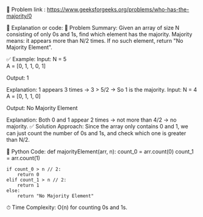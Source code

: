 🔗 Problem link : https://www.geeksforgeeks.org/problems/who-has-the-majority/0

🧠 Explanation or code: 
🧠 Problem Summary:
Given an array of size N consisting of only 0s and 1s, find which element has the majority.
Majority means: it appears more than N/2 times.
If no such element, return "No Majority Element".

✅ Example:
Input: 
N = 5  
A = [0, 1, 1, 0, 1]

Output: 
1

Explanation: 
1 appears 3 times → 3 > 5/2 → So 1 is the majority.
Input:
N = 4  
A = [0, 1, 1, 0]

Output: 
No Majority Element

Explanation:
Both 0 and 1 appear 2 times → not more than 4/2 → no majority.
✅ Solution Approach:
Since the array only contains 0 and 1, we can just count the number of 0s and 1s, and check which one is greater than N/2.

🔽 Python Code:
def majorityElement(arr, n):
    count_0 = arr.count(0)
    count_1 = arr.count(1)
    
    if count_0 > n // 2:
        return 0
    elif count_1 > n // 2:
        return 1
    else:
        return "No Majority Element"
⏱ Time Complexity:
O(n) for counting 0s and 1s.

